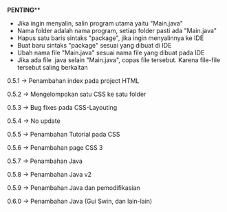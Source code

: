******PENTING********
- Jika ingin menyalin, salin program utama yaitu "Main.java"
- Nama folder adalah nama program, setiap folder pasti ada "Main.java"
- Hapus satu baris sintaks "package", jika ingin menyalinnya ke IDE
- Buat baru sintaks "package" sesuai yang dibuat di IDE
- Ubah nama file "Main.java" sesuai nama file yang dibuat pada IDE
- Jika ada file .java selain "Main.java", copas file tersebut. 
Karena file-file tersebut saling berkaitan

0.5.1
-> Penambahan index pada project HTML

0.5.2
-> Mengelompokan satu CSS ke satu folder

0.5.3
-> Bug fixes pada CSS-Layouting

0.5.4
-> No update

0.5.5
-> Penambahan Tutorial pada CSS

0.5.6
-> Penambahan page CSS 3

0.5.7
-> Penambahan Java

0.5.8
-> Penambahan Java v2

0.5.9
-> Penambahan Java dan pemodifikasian

0.6.0 
-> Penambahan Java (Gui Swin, dan lain-lain)
